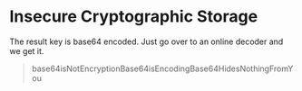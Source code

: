 # Insecure Cryptographic Storage

The result key is base64 encoded. Just go over to an online decoder and we get it.

> base64isNotEncryptionBase64isEncodingBase64HidesNothingFromYou
